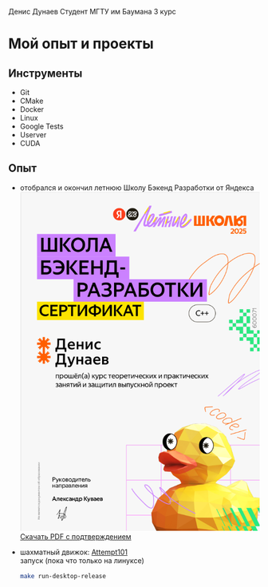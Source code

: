 Денис Дунаев 
Студент МГТУ им Баумана 3 курс 

# Мой опыт и проекты

## Инструменты
- Git  
- CMake  
- Docker  
- Linux  
- Google Tests  
- Userver  
- CUDA  

## Опыт

- отобрался и окончил летнюю Школу Бэкенд Разработки от Яндекса
    ![Подтверждение ШБР](docs/ШБР-preview.png)  
    [Скачать PDF с подтверждением](docs/ШБР.pdf)

- шахматный движок: [Attempt101](https://github.com/w1zZzyy/Attempt101)  
    запуск (пока что только на линуксе)
    ```bash 
    make run-desktop-release
    ```

